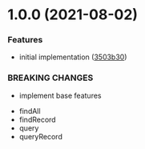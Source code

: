 # 1.0.0 (2021-08-02)


### Features

* initial implementation ([3503b30](https://github.com/NullVoxPopuli/ember-data-resources/commit/3503b30d912c49a815adffc7a0c3b569b234991c))


### BREAKING CHANGES

* implement base features
 - findAll
 - findRecord
 - query
 - queryRecord
